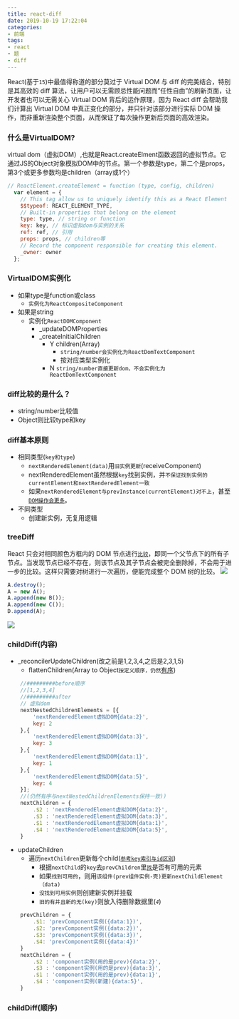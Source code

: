 ```yaml
---
title: react-diff
date: 2019-10-19 17:22:04
categories:
- 前端
tags:
- react
- 题
- diff
---
```


React(基于`15`)中最值得称道的部分莫过于 Virtual DOM 与 diff 的完美结合，特别是其高效的 diff 算法，让用户可以无需顾忌性能问题而”任性自由”的刷新页面，让开发者也可以无需关心 Virtual DOM 背后的运作原理，因为 React diff 会帮助我们计算出 Virtual DOM 中真正变化的部分，并只针对该部分进行实际 DOM 操作，而非重新渲染整个页面，从而保证了每次操作更新后页面的高效渲染。
<!-- more -->
### 什么是VirtualDOM?
virtual dom（虚拟DOM）,也就是React.createElment函数返回的虚拟节点。它通过JS的Object对象模拟DOM中的节点。第一个参数是type，第二个是props，第3个或更多参数均是children（array或1个）
```javascript
// ReactElement.createElement = function (type, config, children)
  var element = {
    // This tag allow us to uniquely identify this as a React Element
    $$typeof: REACT_ELEMENT_TYPE,
    // Built-in properties that belong on the element
    type: type, // string or function
    key: key, // 标识虚拟dom与实例的关系
    ref: ref, // 引用
    props: props, // children等
    // Record the component responsible for creating this element.
    _owner: owner
  };
```
### VirtualDOM实例化
+ 如果type是function或class
    + `实例化为ReactCompositeComponent`
+ 如果是string
    + 实例化`ReactDOMComponent`
        + _updateDOMProperties
        + _createInitialChildren
            + Y children(Array)
                + `string/number会实例化为ReactDomTextComponent`
                + 按对应类型实例化
            + N `string/number直接更新dom，不会实例化为ReactDomTextComponent`

### diff比较的是什么？
+ string/number比较值
+ Object则比较type和key

### diff基本原则
+ 相同类型(`key和type`)
    + `nextRenderedElement(data)`用`旧实例更新`(receiveComponent)
    + nextRenderedElement虽然根据`key`找到实例，并`不保证找到实例的currentElement和nextRenderedElement一致`
    + 如果`nextRenderedElement与prevInstance(currentElement)对不上`，甚至[`DOM操作会更多`](/2019/10/16/react-key使用index和id区别/)。
+ 不同类型
    + 创建新实例，无复用逻辑

### treeDiff
React 只会对相同颜色方框内的 DOM 节点进行[`比较`](#diff比较的是什么？)，即同一个父节点下的所有子节点。当发现节点已经不存在，则该节点及其子节点会被完全删除掉，不会用于进一步的比较。这样只需要对树进行一次遍历，便能完成整个 DOM 树的比较。
![](https://static001.infoq.cn/resource/image/1f/5a/1f522dc11891365ce77c7650f517495a.png)
```javascript
A.destroy();
A = new A();
A.append(new B());
A.append(new C());
D.append(A);
```
![](https://static001.infoq.cn/resource/image/e1/e3/e1a32e640909e276d6f9c6ac9c1da4e3.png)

### childDiff(内容)

+ _reconcilerUpdateChildren(改之前是1,2,3,4,之后是2,3,1,5)
    + flattenChildren(Array to Object`按定义顺序，仍然`[有序](/2019/10/19/for-in/))

```javascript
    //#########before顺序
    //[1,2,3,4]
    //#########after
    // 虚拟dom
    nextNestedChildrenElements = [{
        'nextRenderedElement虚拟DOM{data:2}',
        key: 2
    },{
        'nextRenderedElement虚拟DOM{data:3}',
        key: 3
    },{
        'nextRenderedElement虚拟DOM{data:1}',
        key: 1
    },{
        'nextRenderedElement虚拟DOM{data:5}',
        key: 4
    }];
    //(仍然有序与nextNestedChildrenElements保持一致))
    nextChildren = {
        .$2 : 'nextRenderedElement虚拟DOM{data:2}',
        .$3 : 'nextRenderedElement虚拟DOM{data:3}',
        .$1 : 'nextRenderedElement虚拟DOM{data:1}',
        .$4 : 'nextRenderedElement虚拟DOM{data:5}',
    }
```

+ updateChildren
    + 遍历`nextChildren`更新每个child([`参考key索引与id区别`](/2019/10/16/react-key使用index和id区别/))
        + 根据`nextChild`的`key`去`prevChildren`里[`找`](#diff比较的是什么？)是否有可用的元素
        + 如果`找到可用的`，则用`该组件(prev组件实例-壳)更新nextChildElement（data)`
        + `没找到可用实例`则创建新实例并挂载
        + `旧的有并且新的无(key)`则放入待删除数据里(*`4`*)

```javascript
    prevChildren = {
        .$1: 'prevComponent实例({data:1})',
        .$2: 'prevComponent实例({data:2})',
        .$3: 'prevComponent实例({data:3})',
        .$4: 'prevComponent实例({data:4})'
    }
    nextChildren = {
        .$2 : 'component实例(用的是prev){data:2}',
        .$3 : 'component实例(用的是prev){data:3}',
        .$1 : 'component实例(用的是prev){data:1}',
        .$4 : 'component实例(新建){data:5}',
    }
```
### childDiff(顺序)
